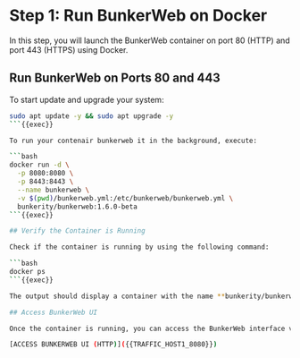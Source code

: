 
# Step 1: Run BunkerWeb on Docker

In this step, you will launch the BunkerWeb container on port 80 (HTTP) and port 443 (HTTPS) using Docker.

## Run BunkerWeb on Ports 80 and 443

To start update and upgrade your system:

```bash
sudo apt update -y && sudo apt upgrade -y
```{{exec}}

To run your contenair bunkerweb it in the background, execute:

```bash
docker run -d \
  -p 8080:8080 \
  -p 8443:8443 \
  --name bunkerweb \
  -v $(pwd)/bunkerweb.yml:/etc/bunkerweb/bunkerweb.yml \
  bunkerity/bunkerweb:1.6.0-beta
```{{exec}}

## Verify the Container is Running

Check if the container is running by using the following command:

```bash
docker ps
```{{exec}}

The output should display a container with the name **bunkerity/bunkerweb** and the ports **8080** and **8443** mapped.

## Access BunkerWeb UI

Once the container is running, you can access the BunkerWeb interface via this link:

[ACCESS BUNKERWEB UI (HTTP)]({{TRAFFIC_HOST1_8080}})
